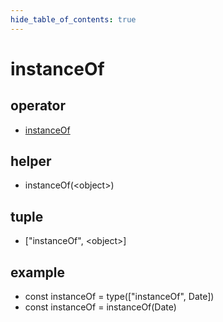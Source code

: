 ```yaml
---
hide_table_of_contents: true
---
```


# instanceOf

## operator

-   [instanceOf](./instanceof.md)

## helper

-   instanceOf(&lt;object&gt;)

## tuple

-   ["instanceOf", &lt;object&gt;]

## example

-   const instanceOf = type(["instanceOf", Date]) <br/>
-   const instanceOf = instanceOf(Date) <br/>
